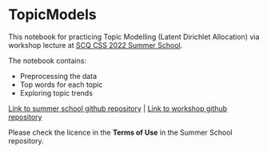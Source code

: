 # TopicModels
This notebook for practicing Topic Modelling (Latent Dirichlet Allocation) via workshop lecture at [SCQ CSS 2022 Summer School](https://socialcomquant.ku.edu.tr/2022-ss-lectures/).

The notebook contains:
+ Preprocessing the data
+ Top words for each topic
+ Exploring topic trends

[Link to summer school github repository](https://github.com/socialcomquant/summer-school-2022) | [Link to workshop github repository](https://github.com/socialcomquant/summer-school-2022/tree/main/Day2_Lokmanoglu_TextMiningR)

Please check the licence in the **Terms of Use** in the Summer School repository.
